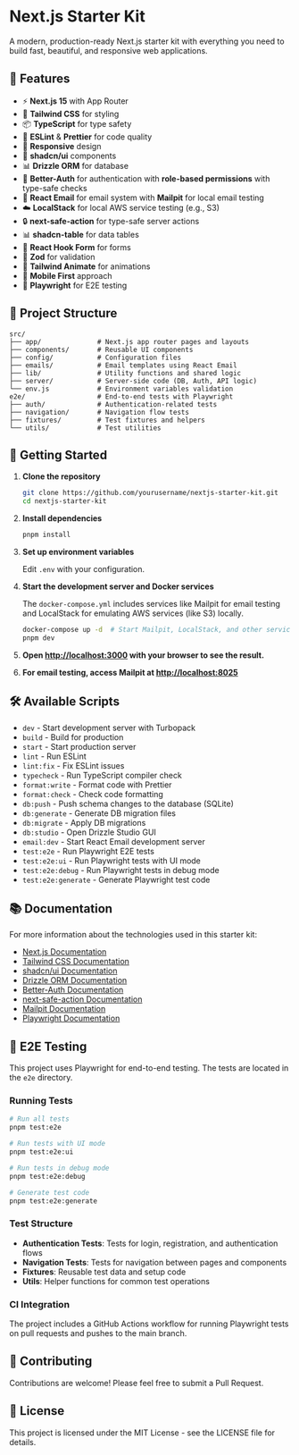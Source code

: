 # Next.js Starter Kit

A modern, production-ready Next.js starter kit with everything you need to build fast, beautiful, and responsive web applications.

## 🚀 Features

- ⚡️ **Next.js 15** with App Router
- 🎨 **Tailwind CSS** for styling
- 📦 **TypeScript** for type safety
- 🎯 **ESLint** & **Prettier** for code quality
- 📱 **Responsive** design
- 🎨 **shadcn/ui** components
- 📊 **Drizzle ORM** for database
- 🔐 **Better-Auth** for authentication with **role-based permissions** with type-safe checks
- 📧 **React Email** for email system with **Mailpit** for local email testing
- ☁️ **LocalStack** for local AWS service testing (e.g., S3)
- 🔒 **next-safe-action** for type-safe server actions
- 📊 **shadcn-table** for data tables
- 🔄 **React Hook Form** for forms
- 📝 **Zod** for validation
- 🎨 **Tailwind Animate** for animations
- 📱 **Mobile First** approach
- 🧪 **Playwright** for E2E testing

## 📁 Project Structure

```
src/
├── app/              # Next.js app router pages and layouts
├── components/       # Reusable UI components
├── config/           # Configuration files
├── emails/           # Email templates using React Email
├── lib/              # Utility functions and shared logic
├── server/           # Server-side code (DB, Auth, API logic)
└── env.js            # Environment variables validation
e2e/                  # End-to-end tests with Playwright
├── auth/             # Authentication-related tests
├── navigation/       # Navigation flow tests
├── fixtures/         # Test fixtures and helpers
└── utils/            # Test utilities
```

## 🚀 Getting Started

1. **Clone the repository**

   ```bash
   git clone https://github.com/yourusername/nextjs-starter-kit.git
   cd nextjs-starter-kit
   ```

2. **Install dependencies**

   ```bash
   pnpm install
   ```

3. **Set up environment variables**

   Edit `.env` with your configuration.

4. **Start the development server and Docker services**

   The `docker-compose.yml` includes services like Mailpit for email testing and LocalStack for emulating AWS services (like S3) locally.

   ```bash
   docker-compose up -d  # Start Mailpit, LocalStack, and other services
   pnpm dev
   ```

5. **Open [http://localhost:3000](http://localhost:3000) with your browser to see the result.**

6. **For email testing, access Mailpit at [http://localhost:8025](http://localhost:8025)**

## 🛠️ Available Scripts

- `dev` - Start development server with Turbopack
- `build` - Build for production
- `start` - Start production server
- `lint` - Run ESLint
- `lint:fix` - Fix ESLint issues
- `typecheck` - Run TypeScript compiler check
- `format:write` - Format code with Prettier
- `format:check` - Check code formatting
- `db:push` - Push schema changes to the database (SQLite)
- `db:generate` - Generate DB migration files
- `db:migrate` - Apply DB migrations
- `db:studio` - Open Drizzle Studio GUI
- `email:dev` - Start React Email development server
- `test:e2e` - Run Playwright E2E tests
- `test:e2e:ui` - Run Playwright tests with UI mode
- `test:e2e:debug` - Run Playwright tests in debug mode
- `test:e2e:generate` - Generate Playwright test code

## 📚 Documentation

For more information about the technologies used in this starter kit:

- [Next.js Documentation](https://nextjs.org/docs)
- [Tailwind CSS Documentation](https://tailwindcss.com/docs)
- [shadcn/ui Documentation](https://ui.shadcn.com)
- [Drizzle ORM Documentation](https://orm.drizzle.team)
- [Better-Auth Documentation](https://www.better-auth.com/)
- [next-safe-action Documentation](https://next-safe-action.dev/docs/getting-started)
- [Mailpit Documentation](https://github.com/axllent/mailpit)
- [Playwright Documentation](https://playwright.dev/docs/intro)

## 🧪 E2E Testing

This project uses Playwright for end-to-end testing. The tests are located in the `e2e` directory.

### Running Tests

```bash
# Run all tests
pnpm test:e2e

# Run tests with UI mode
pnpm test:e2e:ui

# Run tests in debug mode
pnpm test:e2e:debug

# Generate test code
pnpm test:e2e:generate
```

### Test Structure

- **Authentication Tests**: Tests for login, registration, and authentication flows
- **Navigation Tests**: Tests for navigation between pages and components
- **Fixtures**: Reusable test data and setup code
- **Utils**: Helper functions for common test operations

### CI Integration

The project includes a GitHub Actions workflow for running Playwright tests on pull requests and pushes to the main branch.

## 🤝 Contributing

Contributions are welcome! Please feel free to submit a Pull Request.

## 📄 License

This project is licensed under the MIT License - see the LICENSE file for details.
